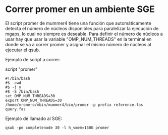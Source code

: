 # Correr promer en un ambiente SGE
El script promer de mummer4 tiene una función que automáticamente detecta el número de núcleos disponibles para paralelizar la ejecución de mgaps, lo cual no siempre es deseable.
Para definir el número de núcleos a usar hay que usar la variable "OMP_NUM_THREADS" en la terminal en donde se va a correr promer y asignar el mismo número de núcleos al ejecutar el qsub.

Ejemplo de script a correr: 

script "promer"
```
#!/bin/bash
#$ -cwd
#$ -j y
#$ -S /bin/bash
set OMP_NUM_THREADS=30
export OMP_NUM_THREADS=30
/home/mromero/mbin/mummer4/bin/promer -p prefix reference.fas query.fas
```

Ejemplo de llamado al SGE:

```
qsub -pe completenode 30 -l h_vmem=150G promer
```
